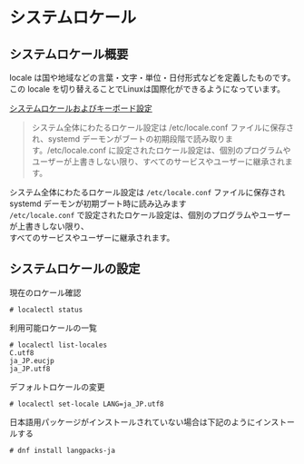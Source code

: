 # システムロケール

## システムロケール概要  
locale は国や地域などの言葉・文字・単位・日付形式などを定義したものです。この locale を切り替えることでLinuxは国際化ができるようになっています。  

<i class="fas fa-external-link-alt"></i> [システムロケールおよびキーボード設定](https://access.redhat.com/documentation/ja-jp/red_hat_enterprise_linux/7/html/system_administrators_guide/ch-keyboard_configuration)  
>システム全体にわたるロケール設定は /etc/locale.conf ファイルに保存され、systemd デーモンがブートの初期段階で読み取ります。/etc/locale.conf に設定されたロケール設定は、個別のプログラムやユーザーが上書きしない限り、すべてのサービスやユーザーに継承されます。  

システム全体にわたるロケール設定は `/etc/locale.conf` ファイルに保存され systemd デーモンが初期ブート時に読み込みます  
`/etc/locale.conf` で設定されたロケール設定は、個別のプログラムやユーザーが上書きしない限り、  
すべてのサービスやユーザーに継承されます。  

## システムロケールの設定  

現在のロケール確認  

```
# localectl status
```

利用可能ロケールの一覧  

```
# localectl list-locales
C.utf8
ja_JP.eucjp
ja_JP.utf8
```

デフォルトロケールの変更  

```
# localectl set-locale LANG=ja_JP.utf8
```

日本語用パッケージがインストールされていない場合は下記のようにインストールする  

```
# dnf install langpacks-ja  
```
